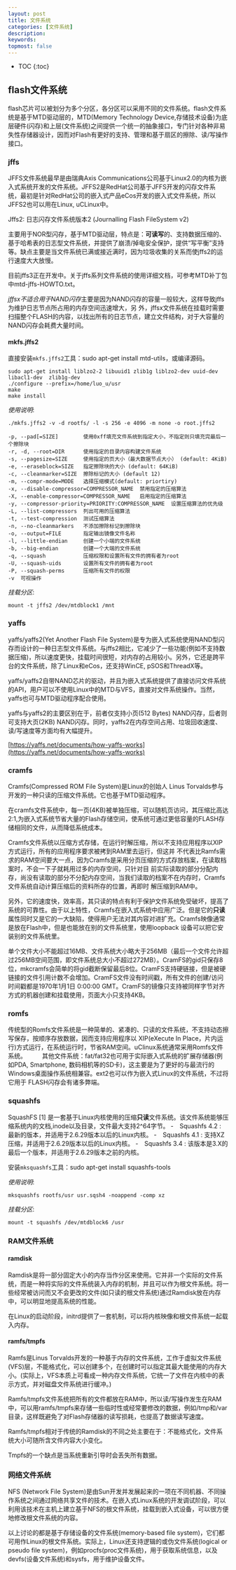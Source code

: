```yaml
---
layout: post
title: 文件系统
categories: [文件系统]
description: 
keywords: 
topmost: false
---
```


* TOC
{:toc}

## flash文件系统

flash芯片可以被划分为多个分区，各分区可以采用不同的文件系统。flash文件系统是基于MTD驱动层的，MTD(Memory Technology Device,存储技术设备)为底层硬件(闪存)和上层(文件系统)之间提供一个统一的抽象接口，专门针对各种非易失性存储器设计，因而对Flash有更好的支持、管理和基于扇区的擦除、读/写操作接口。

### jffs

JFFS文件系统最早是由瑞典Axis Communications公司基于Linux2.0的内核为嵌入式系统开发的文件系统。JFFS2是RedHat公司基于JFFS开发的闪存文件系 统，最初是针对RedHat公司的嵌入式产品eCos开发的嵌入式文件系统，所以JFFS2也可以用在Linux, uCLinux中。

Jffs2: 日志闪存文件系统版本2 (Journalling Flash FileSystem v2)

主要用于NOR型闪存，基于MTD驱动层，特点是：**可读写**的、支持数据压缩的、基于哈希表的日志型文件系统，并提供了崩溃/掉电安全保护，提供“写平衡”支持等。缺点主要是当文件系统已满或接近满时，因为垃圾收集的关系而使jffs2的运行速度大大放慢。

目前jffs3正在开发中。关于jffs系列文件系统的使用详细文档，可参考MTD补丁包中mtd-jffs-HOWTO.txt。

*jffsx不适合用于NAND闪存*主要是因为NAND闪存的容量一般较大，这样导致jffs为维护日志节点所占用的内存空间迅速增大，另 外，jffsx文件系统在挂载时需要扫描整个FLASH的内容，以找出所有的日志节点，建立文件结构，对于大容量的NAND闪存会耗费大量时间。

#### mkfs.jffs2

直接安装`mkfs.jffs2`工具：sudo apt-get install mtd-utils，或编译源码。

```shell
sudo apt-get install liblzo2-2 libuuid1 zlib1g liblzo2-dev uuid-dev libacl1-dev  zlib1g-dev
./configure --prefix=/home/luo_u/usr
make 
make install
```

*使用说明*:

```shell
./mkfs.jffs2 -v -d rootfs/ -l -s 256 -e 4096 -m none -o root.jffs2

-p, --pad[=SIZE]        使用0xff填充文件系统到指定大小，不指定则只填充完最后一个擦除块
-r, -d, --root=DIR      使用指定的目录内容构建文件系统
-s, --pagesize=SIZE     使用指定的页大小（最大数据节点大小） (default: 4KiB)
-e, --eraseblock=SIZE   指定擦除块的大小 (default: 64KiB)
-c, --cleanmarker=SIZE  擦除标记的大小 (default 12)
-m, --compr-mode=MODE   选择压缩模式(default: priortiry)
-x, --disable-compressor=COMPRESSOR_NAME  禁用指定的压缩算法
-X, --enable-compressor=COMPRESSOR_NAME   启用指定的压缩算法
-y, --compressor-priority=PRIORITY:COMPRESSOR_NAME  设置压缩算法的优先级
-L, --list-compressors  列出可用的压缩算法
-t, --test-compression  测试压缩算法
-n, --no-cleanmarkers   不添加擦除标记到擦除块
-o, --output=FILE       指定输出镜像文件名称
-l, --little-endian     创建一个小端的文件系统
-b, --big-endian        创建一个大端的文件系统
-q, --squash            压缩权限和设置所有文件的拥有者为root
-U, --squash-uids       设置所有文件的拥有者为root
-P, --squash-perms      压缩所有文件的权限
-v  可视操作
```

*挂载分区*:

```shell
mount -t jffs2 /dev/mtdblock1 /mnt
```

### yaffs

yaffs/yaffs2(Yet Another Flash File System)是专为嵌入式系统使用NAND型闪存而设计的一种日志型文件系统。与jffs2相比，它减少了一些功能(例如不支持数 据压缩)，所以速度更快，挂载时间很短，对内存的占用较小。另外，它还是跨平台的文件系统，除了Linux和eCos，还支持WinCE, pSOS和ThreadX等。

yaffs/yaffs2自带NAND芯片的驱动，并且为嵌入式系统提供了直接访问文件系统的API，用户可以不使用Linux中的MTD与VFS，直接对文件系统操作。当然，yaffs也可与MTD驱动程序配合使用。

yaffs与yaffs2的主要区别在于，前者仅支持小页(512 Bytes) NAND闪存，后者则可支持大页(2KB) NAND闪存。同时，yaffs2在内存空间占用、垃圾回收速度、读/写速度等方面均有大幅提升。

[https://yaffs.net/documents/how-yaffs-works](https://yaffs.net/documents/how-yaffs-works)

### cramfs

Cramfs(Compressed ROM File System)是Linux的创始人 Linus Torvalds参与开发的一种只读的压缩文件系统。它也基于MTD驱动程序。

在cramfs文件系统中，每一页(4KB)被单独压缩，可以随机页访问，其压缩比高达2:1,为嵌入式系统节省大量的Flash存储空间，使系统可通过更低容量的FLASH存储相同的文件，从而降低系统成本。

Cramfs文件系统以压缩方式存储，在运行时解压缩，所以不支持应用程序以XIP方式运行，所有的应用程序要求被拷到RAM里去运行，但这并 不代表比Ramfs需求的RAM空间要大一点，因为Cramfs是采用分页压缩的方式存放档案，在读取档案时，不会一下子就耗用过多的内存空间，只针对目 前实际读取的部分分配内存，尚没有读取的部分不分配内存空间，当我们读取的档案不在内存时，Cramfs文件系统自动计算压缩后的资料所存的位置，再即时 解压缩到RAM中。

另外，它的速度快，效率高，其只读的特点有利于保护文件系统免受破坏，提高了系统的可靠性。由于以上特性，Cramfs在嵌入式系统中应用广泛。但是它的**只读**属性同时又是它的一大缺陷，使得用户无法对其内容对进扩充。Cramfs映像通常是放在Flash中，但是也能放在别的文件系统里，使用loopback 设备可以把它安装别的文件系统里。

单个文件大小不能超过16MB、文件系统大小略大于256MB（最后一个文件允许超过256MB空间范围，即文件系统总大小不超过272MB）。CramFS的gid只保存8位，mkcramfs会简单的将gid截断保留最后8位。CramFS支持硬链接，但是被硬链接的文件引用计数不会增加。CramFS文件没有时间戳，所有文件的创建/访问时间戳都是1970年1月1日 0:00:00 GMT。CramFS的镜像只支持被同样字节对齐方式的机器创建和挂载使用，页面大小只支持4KB。

### romfs

传统型的Romfs文件系统是一种简单的、紧凑的、只读的文件系统，不支持动态擦写保存，按顺序存放数据，因而支持应用程序以 XIP(eXecute In Place，片内运行)方式运行，在系统运行时，节省RAM空间。uClinux系统通常采用Romfs文件系统。
　　
其他文件系统：fat/fat32也可用于实际嵌入式系统的扩展存储器(例如PDA, Smartphone, 数码相机等的SD卡)，这主要是为了更好的与最流行的Windows桌面操作系统相兼容。ext2也可以作为嵌入式Linux的文件系统，不过将它用于 FLASH闪存会有诸多弊端。

### squashfs

SquashFS [1]  是一套基于Linux内核使用的压缩**只读**文件系统。该文件系统能够压缩系统内的文档,inode以及目录，文件最大支持2^64字节。
-　Squashfs 4.2 : 最新的版本，并适用于2.6.29版本以后的Linux内核。
-　Squashfs 4.1 : 支持XZ压缩，并适用于2.6.29版本以后的Linux内核。
-　Squashfs 3.4 : 该版本是3.X的最后一个版本，并适用于2.6.29版本之前的内核。

安装`mksquashfs`工具：sudo apt-get install squashfs-tools

*使用说明*:

```shell
mksquashfs rootfs/usr usr.sqsh4 -noappend -comp xz
```

*挂载分区*:

```shell
mount -t squashfs /dev/mtdblock6 /usr
```

### RAM文件系统

#### ramdisk

Ramdisk是将一部分固定大小的内存当作分区来使用。它并非一个实际的文件系统，而是一种将实际的文件系统装入内存的机制，并且可以作为根文件系统。将一些经常被访问而又不会更改的文件(如只读的根文件系统)通过Ramdisk放在内存中，可以明显地提高系统的性能。

在Linux的启动阶段，initrd提供了一套机制，可以将内核映像和根文件系统一起载入内存。

#### ramfs/tmpfs

Ramfs是Linus Torvalds开发的一种基于内存的文件系统，工作于虚拟文件系统(VFS)层，不能格式化，可以创建多个，在创建时可以指定其最大能使用的内存大 小。(实际上，VFS本质上可看成一种内存文件系统，它统一了文件在内核中的表示方式，并对磁盘文件系统进行缓冲。)

Ramfs/tmpfs文件系统把所有的文件都放在RAM中，所以读/写操作发生在RAM中，可以用ramfs/tmpfs来存储一些临时性或经常要修改的数据，例如/tmp和/var目录，这样既避免了对Flash存储器的读写损耗，也提高了数据读写速度。

Ramfs/tmpfs相对于传统的Ramdisk的不同之处主要在于：不能格式化，文件系统大小可随所含文件内容大小变化。

Tmpfs的一个缺点是当系统重新引导时会丢失所有数据。

### 网络文件系统

NFS (Network File System)是由Sun开发并发展起来的一项在不同机器、不同操作系统之间通过网络共享文件的技术。在嵌入式Linux系统的开发调试阶段，可以利用该技术在主机上建立基于NFS的根文件系统，挂载到嵌入式设备，可以很方便地修改根文件系统的内容。

以上讨论的都是基于存储设备的文件系统(memory-based file system)，它们都可用作Linux的根文件系统。实际上，Linux还支持逻辑的或伪文件系统(logical or pseudo file system)，例如procfs(proc文件系统)，用于获取系统信息，以及devfs(设备文件系统)和sysfs，用于维护设备文件。
